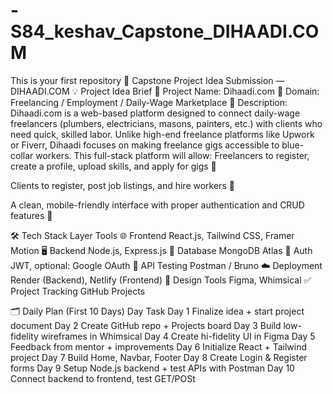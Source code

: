 # -S84_keshav_Capstone_DIHAADI.COM
This is your first repository
📌 Capstone Project Idea Submission — DIHAADI.COM
💡 Project Idea Brief
🎯 Project Name: Dihaadi.com
 📂 Domain: Freelancing / Employment / Daily-Wage Marketplace
 📘 Description:
 Dihaadi.com is a web-based platform designed to connect daily-wage freelancers (plumbers, electricians, masons, painters, etc.) with clients who need quick, skilled labor. Unlike high-end freelance platforms like Upwork or Fiverr, Dihaadi focuses on making freelance gigs accessible to blue-collar workers.
This full-stack platform will allow:
Freelancers to register, create a profile, upload skills, and apply for gigs 💪


Clients to register, post job listings, and hire workers 💼


A clean, mobile-friendly interface with proper authentication and CRUD features 🧩



🛠️ Tech Stack
Layer
Tools
🌐 Frontend
React.js, Tailwind CSS, Framer Motion
🖥️ Backend
Node.js, Express.js
🧠 Database
MongoDB Atlas
🔐 Auth
JWT, optional: Google OAuth
🧪 API Testing
Postman / Bruno
☁️ Deployment
Render (Backend), Netlify (Frontend)
🧱 Design Tools
Figma, Whimsical
✅ Project Tracking
GitHub Projects



🗂️ Daily Plan (First 10 Days)
Day
Task
Day 1
Finalize idea + start project document
Day 2
Create GitHub repo + Projects board
Day 3
Build low-fidelity wireframes in Whimsical
Day 4
Create hi-fidelity UI in Figma
Day 5
Feedback from mentor + improvements
Day 6
Initialize React + Tailwind project
Day 7
Build Home, Navbar, Footer
Day 8
Create Login & Register forms
Day 9
Setup Node.js backend + test APIs with Postman
Day 10
Connect backend to frontend, test GET/POSt